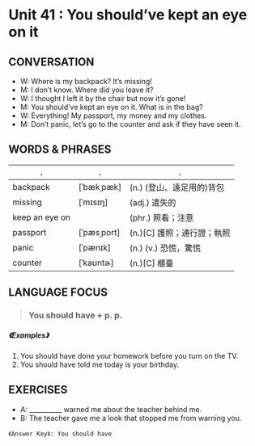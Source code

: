 # Unit 41 : You should’ve kept an eye on it 
## CONVERSATION
* W: Where is my backpack? It’s missing!
* M: I don’t know. Where did you leave it?
* W: I thought I left it by the chair but now it’s gone!
* M: You should’ve kept an eye on it. What is in the bag?
* W: Everything! My passport, my money and my clothes.
* M: Don’t panic, let’s go to the counter and ask if they have seen it. 

## WORDS & PHRASES 
. | . | .
--- | --- | ---
backpack  | [ˈbækˌpæk] | (n.) (登山、遠足用的)背包 
missing  | [ˈmɪsɪŋ] | (adj.) 遺失的 
keep an eye on  | | (phr.) 照看；注意 
passport  | [ˈpæsˌport] | (n.)[C] 護照；通行證；執照 
panic | [ˈpænɪk] | (n.) (v.) 恐慌，驚慌 
counter | [ˈkaʊntɚ] | (n.)[C] 櫃臺 

## LANGUAGE FOCUS 
> <h3>You should have + p. p.</h3>

##### 《Examples》
1. You should have done your homework before you turn on the TV.
2. You should have told me today is your birthday. 

## EXERCISES 
* A: __________ warned me about the teacher behind me.
* B: The teacher gave me a look that stopped me from warning you. 

`《Answer Key》: You should have `